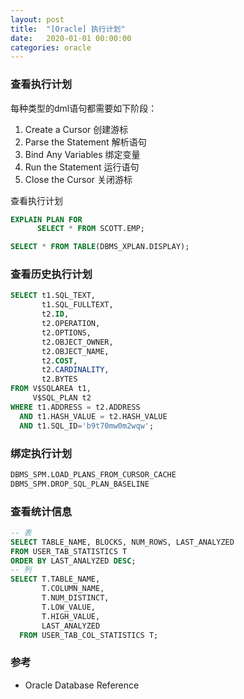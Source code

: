 ```yaml
---
layout: post
title:  "[Oracle] 执行计划"
date:   2020-01-01 00:00:00
categories: oracle
---
```


### 查看执行计划
每种类型的dml语句都需要如下阶段：
1. Create a Cursor         创建游标
2. Parse the Statement     解析语句
3. Bind Any Variables      绑定变量
4. Run the Statement       运行语句
5. Close the Cursor        关闭游标

查看执行计划
```sql
EXPLAIN PLAN FOR
      SELECT * FROM SCOTT.EMP;

SELECT * FROM TABLE(DBMS_XPLAN.DISPLAY);
```

### 查看历史执行计划
```sql
SELECT t1.SQL_TEXT,
       t1.SQL_FULLTEXT,
       t2.ID,
       t2.OPERATION,
       t2.OPTIONS,
       t2.OBJECT_OWNER,
       t2.OBJECT_NAME,
       t2.COST,
       t2.CARDINALITY,
       t2.BYTES
FROM V$SQLAREA t1,
     V$SQL_PLAN t2
WHERE t1.ADDRESS = t2.ADDRESS
  AND t1.HASH_VALUE = t2.HASH_VALUE
  AND t1.SQL_ID='b9t70mw0m2wqw';
```

### 绑定执行计划
```sql
DBMS_SPM.LOAD_PLANS_FROM_CURSOR_CACHE
DBMS_SPM.DROP_SQL_PLAN_BASELINE
```

### 查看统计信息
```sql
-- 表
SELECT TABLE_NAME, BLOCKS, NUM_ROWS, LAST_ANALYZED
FROM USER_TAB_STATISTICS T
ORDER BY LAST_ANALYZED DESC;
-- 列
SELECT T.TABLE_NAME,
       T.COLUMN_NAME,
       T.NUM_DISTINCT,
       T.LOW_VALUE,
       T.HIGH_VALUE,
       LAST_ANALYZED
  FROM USER_TAB_COL_STATISTICS T;
```

### 参考
+ Oracle Database Reference